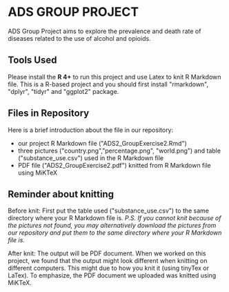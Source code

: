 # ADS GROUP PROJECT

ADS Group Project aims to explore the prevalence and death rate of diseases related to the use of alcohol and opioids.

## Tools Used

Please install the **R 4+** to run this project and use Latex to knit R Markdown file. This is a R-based project and you should first install "rmarkdown", "dplyr", "tidyr" and "ggplot2" package.

## Files in Repository

Here is a brief introduction about the file in our repository:

- our project R Markdown file ("ADS2_GroupExercise2.Rmd")
- three pictures ("country.png","percentage.png", "world.png") and table ("substance_use.csv") used in the R Markdown file
- PDF file ("ADS2_GroupExercise2.pdf") knitted from R Markdown file using MiKTeX

## Reminder about knitting

Before knit: First put the table used ("substance_use.csv") to the same directory where your R Markdown file is. 
*P.S. If you cannot knit because of the pictures not found, you may alternatively download the pictures from our repository and put them to the same directory where your R Markdown file is.*

After knit: The output will be PDF document. When we worked on this project, we found that the output might look different when knitting on different computers. This might due to how you knit it (using tinyTex or LaTex). To emphasize, the PDF document we uploaded was knitted using MiKTeX.
